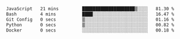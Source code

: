 <!--START_SECTION:waka-->

```txt
JavaScript   21 mins         ████████████████████▒░░░░   81.30 %
Bash         4 mins          ████░░░░░░░░░░░░░░░░░░░░░   16.47 %
Git Config   0 secs          ▒░░░░░░░░░░░░░░░░░░░░░░░░   01.16 %
Python       0 secs          ▒░░░░░░░░░░░░░░░░░░░░░░░░   00.82 %
Docker       0 secs          ░░░░░░░░░░░░░░░░░░░░░░░░░   00.18 %
```

<!--END_SECTION:waka--> 
 
